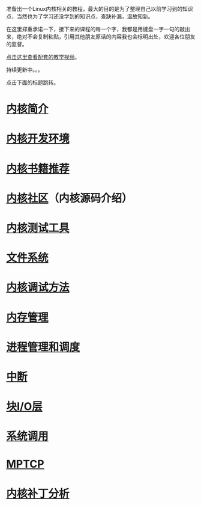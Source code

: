 准备出一个Linux内核相关的教程，最大的目的是为了整理自己以前学习到的知识点，当然也为了学习还没学到的知识点，查缺补漏，温故知新。

在这里郑重承诺一下，接下来的课程的每一个字，我都是用键盘一字一句的敲出来，绝对不会复制粘贴，引用其他朋友原话的内容我也会标明出处，欢迎各位朋友的监督。

[点击这里查看配套的教学视频](https://chenxiaosong.com/course/kernel/video.html)。

持续更新中。。。

点击下面的标题跳转。

# [内核简介](https://chenxiaosong.com/course/kernel/introduction.html)

# [内核开发环境](https://chenxiaosong.com/course/kernel/dev-environment.html)

# [内核书籍推荐](https://chenxiaosong.com/course/kernel/book.html)

# [内核社区](https://chenxiaosong.com/course/kernel/community.html)（内核源码介绍）

# [内核测试工具](https://chenxiaosong.com/course/kernel/test.html)

# [文件系统](https://chenxiaosong.com/course/kernel/fs.html)

# [内核调试方法](https://chenxiaosong.com/course/kernel/debug.html)

# [内存管理](https://chenxiaosong.com/course/kernel/mm.html)

# [进程管理和调度](https://chenxiaosong.com/course/kernel/process.html)

# [中断](https://chenxiaosong.com/course/kernel/interrupt.html)

# [块I/O层](https://chenxiaosong.com/course/kernel/block.html)

# [系统调用](https://chenxiaosong.com/course/kernel/syscall.html)

# [MPTCP](https://chenxiaosong.com/course/kernel/mptcp.html)

# [内核补丁分析](https://chenxiaosong.com/course/kernel/patch.html)

<!--
# [内核同步](https://chenxiaosong.com/course/kernel/sync.html)

# [BPF](https://chenxiaosong.com/course/kernel/bpf.html)

# [网络](https://chenxiaosong.com/course/kernel/network.html)
-->

